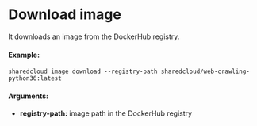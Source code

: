 # Download image

It downloads an image from the DockerHub registry.

#### Example:

```
sharedcloud image download --registry-path sharedcloud/web-crawling-python36:latest

```

#### Arguments:

* **registry-path:** image path in the DockerHub registry



